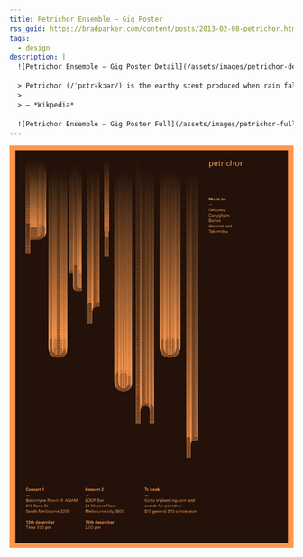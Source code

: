 ```yaml
---
title: Petrichor Ensemble — Gig Poster
rss_guid: https://bradparker.com/content/posts/2013-02-08-petrichor.html
tags:
  - design
description: |
  ![Petrichor Ensemble — Gig Poster Detail](/assets/images/petrichor-detail.jpg)

  > Petrichor (/ˈpɛtrɨkɔər/) is the earthy scent produced when rain falls on dry soil. The word is constructed from Greek, petra, meaning ‘stone’, + ichor, the fluid that flows in the veins of the gods in Greek mythology.
  >
  > — *Wikpedia*

  ![Petrichor Ensemble — Gig Poster Full](/assets/images/petrichor-full.jpg)
---
```


![Petrichor Ensemble — Gig Poster Full](/assets/images/petrichor-full.jpg)
